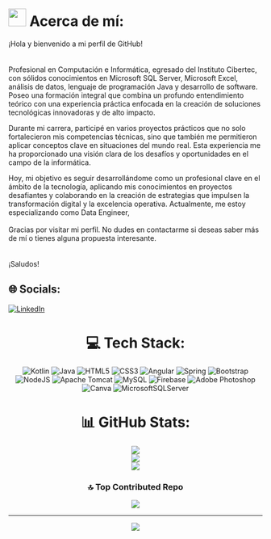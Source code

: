 # <img src="https://media.giphy.com/media/hvRJCLFzcasrR4ia7z/giphy.gif" width="35"> Acerca de mí:
¡Hola y bienvenido a mi perfil de GitHub!<br><br><br>Profesional en Computación e Informática, egresado del Instituto Cibertec, con sólidos conocimientos en Microsoft SQL Server, Microsoft Excel, análisis de datos, lenguaje de programación Java y desarrollo de software. Poseo una formación integral que combina un profundo entendimiento teórico con una experiencia práctica enfocada en la creación de soluciones tecnológicas innovadoras y de alto impacto.

Durante mi carrera, participé en varios proyectos prácticos que no solo fortalecieron mis competencias técnicas, sino que también me permitieron aplicar conceptos clave en situaciones del mundo real. Esta experiencia me ha proporcionado una visión clara de los desafíos y oportunidades en el campo de la informática.

Hoy, mi objetivo es seguir desarrollándome como un profesional clave en el ámbito de la tecnología, aplicando mis conocimientos en proyectos desafiantes y colaborando en la creación de estrategias que impulsen la transformación digital y la excelencia operativa. Actualmente, me estoy especializando como Data Engineer,<br><br>Gracias por visitar mi perfil. No dudes en contactarme si deseas saber más de mí o tienes alguna propuesta interesante.<br><br><br>¡Saludos!

## 🌐 Socials:
[![LinkedIn](https://img.shields.io/badge/LinkedIn-%230077B5.svg?logo=linkedin&logoColor=white)](https://linkedin.com/in/ronaldurbanochavez) 
<div align="center">

# 💻 Tech Stack:

![Kotlin](https://img.shields.io/badge/kotlin-%237F52FF.svg?style=for-the-badge&logo=kotlin&logoColor=white) 
![Java](https://img.shields.io/badge/java-%23ED8B00.svg?style=for-the-badge&logo=openjdk&logoColor=white) 
![HTML5](https://img.shields.io/badge/html5-%23E34F26.svg?style=for-the-badge&logo=html5&logoColor=white) 
![CSS3](https://img.shields.io/badge/css3-%231572B6.svg?style=for-the-badge&logo=css3&logoColor=white) 
![Angular](https://img.shields.io/badge/angular-%23DD0031.svg?style=for-the-badge&logo=angular&logoColor=white) 
![Spring](https://img.shields.io/badge/spring-%236DB33F.svg?style=for-the-badge&logo=spring&logoColor=white) 
![Bootstrap](https://img.shields.io/badge/bootstrap-%238511FA.svg?style=for-the-badge&logo=bootstrap&logoColor=white) 
![NodeJS](https://img.shields.io/badge/node.js-6DA55F?style=for-the-badge&logo=node.js&logoColor=white) 
![Apache Tomcat](https://img.shields.io/badge/apache%20tomcat-%23F8DC75.svg?style=for-the-badge&logo=apache-tomcat&logoColor=black) 
![MySQL](https://img.shields.io/badge/mysql-4479A1.svg?style=for-the-badge&logo=mysql&logoColor=white) 
![Firebase](https://img.shields.io/badge/firebase-a08021?style=for-the-badge&logo=firebase&logoColor=ffcd34) 
![Adobe Photoshop](https://img.shields.io/badge/adobe%20photoshop-%2331A8FF.svg?style=for-the-badge&logo=adobe%20photoshop&logoColor=white) 
![Canva](https://img.shields.io/badge/Canva-%2300C4CC.svg?style=for-the-badge&logo=Canva&logoColor=white) 
![MicrosoftSQLServer](https://img.shields.io/badge/Microsoft%20SQL%20Server-CC2927?style=for-the-badge&logo=microsoft%20sql%20server&logoColor=white)

# 📊 GitHub Stats:
![](https://github-readme-stats.vercel.app/api?username=Ronalk35&theme=tokyonight&hide_border=false&include_all_commits=false&count_private=false)<br/>
![](https://github-readme-streak-stats.herokuapp.com/?user=Ronalk35&theme=tokyonight&hide_border=false)<br/>
![](https://github-readme-stats.vercel.app/api/top-langs/?username=Ronalk35&theme=tokyonight&hide_border=false&include_all_commits=false&count_private=false&layout=compact)

### 🔝 Top Contributed Repo
![](https://github-contributor-stats.vercel.app/api?username=Ronalk35&limit=5&theme=tokyonight&combine_all_yearly_contributions=true)

---
[![](https://visitcount.itsvg.in/api?id=Ronalk35&icon=1&color=6)](https://visitcount.itsvg.in)

</div>

<!-- Proudly created with GPRM ( https://gprm.itsvg.in ) -->
